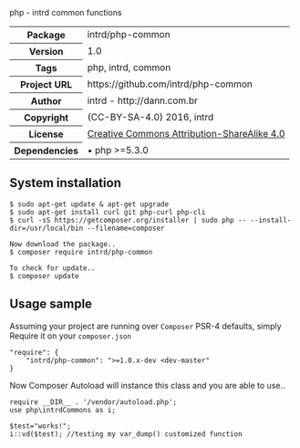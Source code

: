 <!-- docbloc -->
<span id='docbloc'>
php - intrd common functions
<table>
<tr>
<th>Package</th>
<td>intrd/php-common</td>
</tr>
<tr>
<th>Version</th>
<td>1.0</td>
</tr>
<tr>
<th>Tags</th>
<td>php, intrd, common</td>
</tr>
<tr>
<th>Project URL</th>
<td>https://github.com/intrd/php-common</td>
</tr>
<tr>
<th>Author</th>
<td>intrd - http://dann.com.br</td>
<tr>
<th>Copyright</th>
<td>(CC-BY-SA-4.0) 2016, intrd</td>
</tr>
<tr>
<th>License</th>
<td><a href='http://creativecommons.org/licenses/by-sa/4.0'>Creative Commons Attribution-ShareAlike 4.0</a></td>
</tr>
<tr>
<th>Dependencies</th>
<td> &#8226; php >=5.3.0</td>
</tr>
</table>
</span>
<!-- @docbloc 1.1 -->

## System installation
```
$ sudo apt-get update & apt-get upgrade
$ sudo apt-get install curl git php-curl php-cli
$ curl -sS https://getcomposer.org/installer | sudo php -- --install-dir=/usr/local/bin --filename=composer

Now download the package..
$ composer require intrd/php-common

To check for update..
$ composer update
```

## Usage sample

Assuming your project are running over `Composer` PSR-4 defaults, simply Require it on your `composer.json`
```
"require": {
    "intrd/php-common": ">=1.0.x-dev <dev-master"
}
```
Now Composer Autoload will instance this class and you are able to use..

```
require __DIR__ . '/vendor/autoload.php';
use php\intrdCommons as i;

$test="works!";
i::vd($test); //testing my var_dump() customized function
```